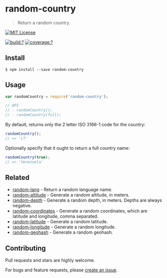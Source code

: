# random-country

> Return a random country.

[![MIT License](https://img.shields.io/badge/license-MIT_License-green.svg?style=flat-square)](https://github.com/mock-end/random-country/blob/master/LICENSE)

[![build:?](https://img.shields.io/travis/mock-end/random-country/master.svg?style=flat-square)](https://travis-ci.org/mock-end/random-country)
[![coverage:?](https://img.shields.io/coveralls/mock-end/random-country/master.svg?style=flat-square)](https://coveralls.io/github/mock-end/random-country)


## Install

```
$ npm install --save random-country 
```

## Usage

```js
var randomCountry = require('random-country');

// API
// - randomCountry();
// - randomCountry(full);
```

By default, returns only the 2 letter ISO 3166-1 code for the country:

```js
randomCountry();
// => 'LT'
```

Optionally specify that it ought to return a full country name:


```js
randomCountry(true);
// => 'Venezuela'
```


## Related

- [random-lang](https://github.com/mock-end/random-lang) - Return a random language name.
- [random-altitude](https://github.com/mock-end/random-altitude) - Generate a random altitude, in meters.
- [random-depth](https://github.com/mock-end/random-depth) - Generate a random depth, in meters. Depths are always negative.
- [random-coordinates](https://github.com/mock-end/random-coordinates) - Generate a random coordinates, which are latitude and longitude, comma separated.
- [random-latitude](https://github.com/mock-end/random-latitude) - Generate a random latitude.
- [random-longitude](https://github.com/mock-end/random-longitude) - Generate a random longitude.
- [random-geohash](https://github.com/mock-end/random-geohash) - Generate a random geohash.


## Contributing

Pull requests and stars are highly welcome.

For bugs and feature requests, please [create an issue](https://github.com/mock-end/random-country/issues/new).
